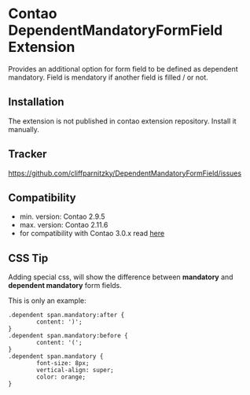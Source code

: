 Contao DependentMandatoryFormField Extension
============================================

Provides an additional option for form field to be defined as dependent mandatory. Field is mendatory if another field is filled / or not.


Installation
------------

The extension is not published in contao extension repository.
Install it manually.


Tracker
-------

https://github.com/cliffparnitzky/DependentMandatoryFormField/issues


Compatibility
-------------

- min. version: Contao 2.9.5
- max. version: Contao 2.11.6
- for compatibility with Contao 3.0.x read [here](https://github.com/cliffparnitzky/DependentMandatoryFormField/issues/6#issuecomment-10151430)


CSS Tip
-------

Adding special css, will show the difference between **mandatory** and **dependent mandatory** form fields.

This is only an example:

	.dependent span.mandatory:after {
			content: ')';
	}
	.dependent span.mandatory:before {
			content: '(';
	}
	.dependent span.mandatory {
			font-size: 8px;
			vertical-align: super;
			color: orange;
	}